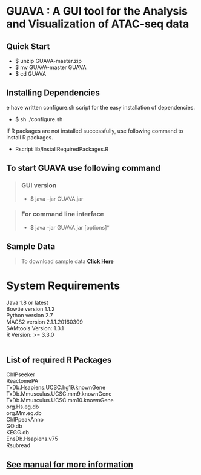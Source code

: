 # GUAVA : A GUI tool for the Analysis and Visualization of ATAC-seq data


## Quick Start
- $ unzip GUAVA-master.zip
- $ mv GUAVA-master GUAVA
- $ cd GUAVA

## Installing Dependencies</h2>
e have written configure.sh script for the easy installation of dependencies.

- $ sh ./configure.sh <br/>

If R packages are not installed successfully, use following command to install R packages.

- Rscript lib/InstallRequiredPackages.R 


## To start GUAVA use following command

>### GUI version
> - $ java –jar GUAVA.jar

> ### For command line interface
> - $ java -jar GUAVA.jar [options]*
 
## Sample Data
> To download sample data [ **Click Here** ](http://ec2-52-201-246-161.compute-1.amazonaws.com/guava/)

 
<h1>System Requirements</h1>
  Java 1.8 or latest<br/>
  Bowtie version 1.1.2<br/>
  Python version 2.7<br/>
  MACS2 version 2.1.1.20160309<br/>
  SAMtools Version: 1.3.1<br/>
  R Version: >= 3.3.0<br/><br/>

<h2>List of required R Packages</h2>
ChIPseeker <br/>
ReactomePA <br/>
TxDb.Hsapiens.UCSC.hg19.knownGene <br/>
TxDb.Mmusculus.UCSC.mm9.knownGene <br/>
TxDb.Mmusculus.UCSC.mm10.knownGene <br/>
org.Hs.eg.db <br/>
org.Mm.eg.db <br/>
ChIPpeakAnno <br/>
GO.db <br/>
KEGG.db <br/>
EnsDb.Hsapiens.v75 <br/>
Rsubread <br/>
<h2> <a href="https://github.com/MayurDivate/GUAVA/blob/master/GUAVA_Manual.pdf">
See manual for more information<a><br/><h2/>


